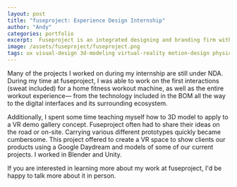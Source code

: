 ```yaml
---
layout: post
title: "fuseproject: Experience Design Internship"
author: "Andy"
categories: portfolio
excerpt:  Fuseproject is an integrated designing and branding firm with a focus on innovative concepts, quote from Crunchbase.
image: /assets/fuseproject/fuseproject.png
tags: ux visual-design 3d-modeling virtual-reality motion-design physical-prototyping
---
```


Many of the projects I worked on during my internship are still under NDA. During my time at fuseproject, I was able to work on the first interactions (sweat included) for a home fitness workout machine, as well as the entire workout experience— from the technology included in the BOM all the way to the digital interfaces and its surrounding ecosystem.

Additionally, I spent some time teaching myself how to 3D model to apply to a VR demo gallery concept. Fuseproject often had to share their ideas on the road or on-site. Carrying various different prototypes quickly became cumbersome. This project offered to create a VR space to show clients our products using a Google Daydream and models of some of our current projects. I worked in Blender and Unity.

<!-- Here are some of the render's I created while learning the software. Inspired by the work of [Beeple.](https://www.beeple-crap.com/)
![](/assets/fuseproject/ring.png)
![](/assets/fuseproject/sattleite.png)
![](/assets/fuseproject/spin.gif)
![](/assets/fuseproject/cave.png) -->

If you are interested in learning more about my work at fuseproject, I'd be happy to talk more about it in person.
